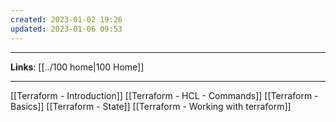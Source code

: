 ```yaml
---
created: 2023-01-02 19:26
updated: 2023-01-06 09:53
---
```

---
**Links**: [[../100 home|100 Home]]

---
[[Terraform - Introduction]]
[[Terraform - HCL - Commands]]
[[Terraform - Basics]]
[[Terraform - State]]
[[Terraform - Working with terraform]]